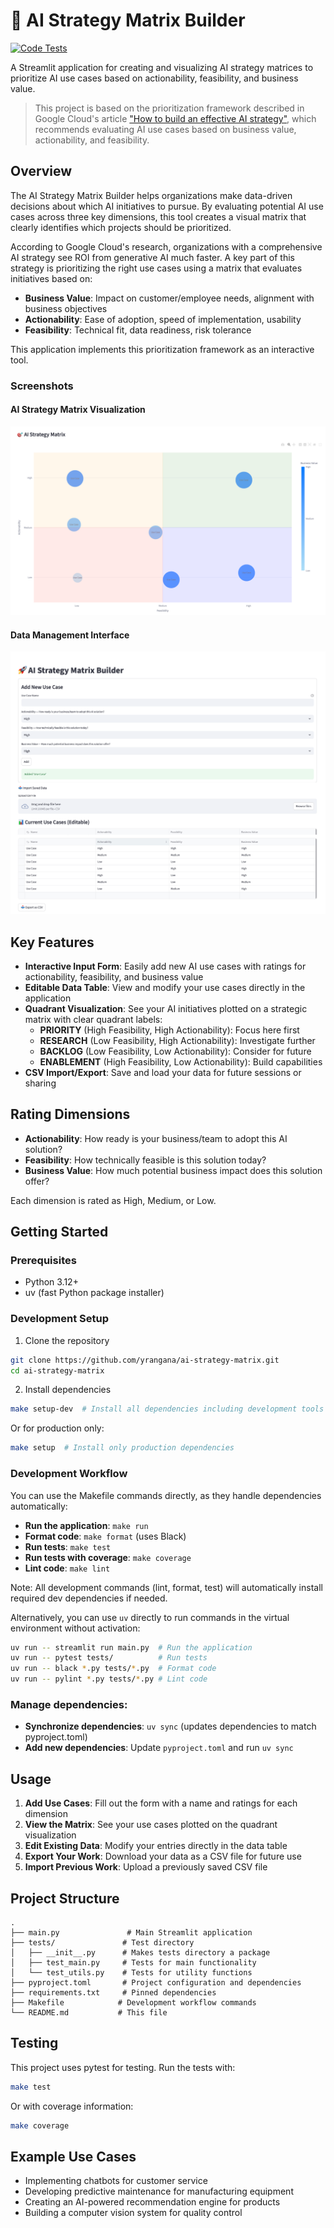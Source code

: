 # 🚀 AI Strategy Matrix Builder

[![Code Tests](https://github.com/yrangana/ai-strategy-matrix/actions/workflows/python-tests.yml/badge.svg)](https://github.com/yrangana/ai-strategy-matrix/actions/workflows/python-tests.yml)

A Streamlit application for creating and visualizing AI strategy matrices to prioritize AI use cases based on actionability, feasibility, and business value.

> This project is based on the prioritization framework described in Google Cloud's article ["How to build an effective AI strategy"](https://cloud.google.com/transform/how-to-build-an-effective-ai-strategy), which recommends evaluating AI use cases based on business value, actionability, and feasibility.

## Overview

The AI Strategy Matrix Builder helps organizations make data-driven decisions about which AI initiatives to pursue. By evaluating potential AI use cases across three key dimensions, this tool creates a visual matrix that clearly identifies which projects should be prioritized.

According to Google Cloud's research, organizations with a comprehensive AI strategy see ROI from generative AI much faster. A key part of this strategy is prioritizing the right use cases using a matrix that evaluates initiatives based on:

- **Business Value**: Impact on customer/employee needs, alignment with business objectives
- **Actionability**: Ease of adoption, speed of implementation, usability
- **Feasibility**: Technical fit, data readiness, risk tolerance

This application implements this prioritization framework as an interactive tool.

### Screenshots

#### AI Strategy Matrix Visualization
![AI Strategy Matrix](img/AI%20Strategy%20Matrix.png)

#### Data Management Interface
![Add, Import, Export, Delete Use Cases](img/Add,%20Import,%20Export,%20Delete%20Use%20Cases.png)

## Key Features

- **Interactive Input Form**: Easily add new AI use cases with ratings for actionability, feasibility, and business value
- **Editable Data Table**: View and modify your use cases directly in the application
- **Quadrant Visualization**: See your AI initiatives plotted on a strategic matrix with clear quadrant labels:
  - **PRIORITY** (High Feasibility, High Actionability): Focus here first
  - **RESEARCH** (Low Feasibility, High Actionability): Investigate further
  - **BACKLOG** (Low Feasibility, Low Actionability): Consider for future
  - **ENABLEMENT** (High Feasibility, Low Actionability): Build capabilities
- **CSV Import/Export**: Save and load your data for future sessions or sharing

## Rating Dimensions

- **Actionability**: How ready is your business/team to adopt this AI solution?
- **Feasibility**: How technically feasible is this solution today?
- **Business Value**: How much potential business impact does this solution offer?

Each dimension is rated as High, Medium, or Low.

## Getting Started

### Prerequisites

- Python 3.12+
- uv (fast Python package installer)

### Development Setup

1. Clone the repository

```bash
git clone https://github.com/yrangana/ai-strategy-matrix.git
cd ai-strategy-matrix
```

2. Install dependencies

```bash
make setup-dev  # Install all dependencies including development tools
```

Or for production only:

```bash
make setup  # Install only production dependencies
```

### Development Workflow

You can use the Makefile commands directly, as they handle dependencies automatically:

- **Run the application**: `make run`
- **Format code**: `make format` (uses Black)
- **Run tests**: `make test`
- **Run tests with coverage**: `make coverage`
- **Lint code**: `make lint`

Note: All development commands (lint, format, test) will automatically install required dev dependencies if needed.

Alternatively, you can use `uv` directly to run commands in the virtual environment without activation:

```bash
uv run -- streamlit run main.py  # Run the application
uv run -- pytest tests/          # Run tests
uv run -- black *.py tests/*.py  # Format code
uv run -- pylint *.py tests/*.py # Lint code
```

### Manage dependencies:

- **Synchronize dependencies**: `uv sync` (updates dependencies to match pyproject.toml)
- **Add new dependencies**: Update `pyproject.toml` and run `uv sync`

## Usage

1. **Add Use Cases**: Fill out the form with a name and ratings for each dimension
2. **View the Matrix**: See your use cases plotted on the quadrant visualization
3. **Edit Existing Data**: Modify your entries directly in the data table
4. **Export Your Work**: Download your data as a CSV file for future use
5. **Import Previous Work**: Upload a previously saved CSV file


## Project Structure

```
.
├── main.py               # Main Streamlit application
├── tests/               # Test directory
│   ├── __init__.py      # Makes tests directory a package
│   ├── test_main.py     # Tests for main functionality
│   └── test_utils.py    # Tests for utility functions
├── pyproject.toml       # Project configuration and dependencies
├── requirements.txt     # Pinned dependencies
├── Makefile            # Development workflow commands
└── README.md           # This file
```

## Testing

This project uses pytest for testing. Run the tests with:

```bash
make test
```

Or with coverage information:

```bash
make coverage
```

## Example Use Cases

- Implementing chatbots for customer service
- Developing predictive maintenance for manufacturing equipment
- Creating an AI-powered recommendation engine for products
- Building a computer vision system for quality control
